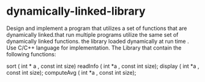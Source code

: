 # dynamically-linked-library

Design and implement  a program that utilizes a set of functions that are dynamically linked.that run multiple programs  utilize  the same set of dynamically linked functions. the library loaded dynamically at run time . Use C/C++ language for implementation.
The Library that contain the following functions:

sort ( int * a , const int size) 
readInfo ( int *a , const int size);
display ( int *a , const int size);
computeAvg ( int *a , const int size);
